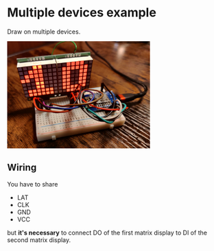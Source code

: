 # Multiple devices example
Draw on multiple devices.

<img alt="multipleDevices example" src="multipleDevices.jpg" height="250" />

## Wiring
You have to share
* LAT
* CLK
* GND
* VCC

but __it's necessary__ to connect DO of the first matrix display to DI of the second matrix display.
